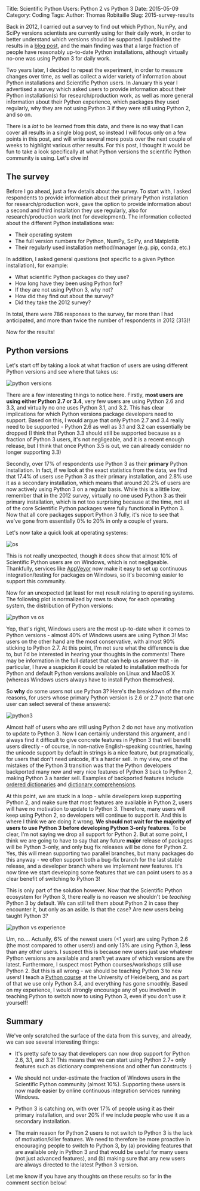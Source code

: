 Title: Scientific Python Users: Python 2 vs Python 3
Date: 2015-05-09
Category: Coding
Tags: 
Author: Thomas Robitaille
Slug: 2015-survey-results

Back in 2012, I carried out a survey to find out which Python, NumPy, and
SciPy versions scientists are currently using for their daily work, in order
to better understand which versions should be supported. I published the
results in a
[blog post](http://astrofrog.github.io/blog/2013/01/13/what-python-installations-are-scientists-using/), and the main finding was that a large fraction of people have
reasonably up-to-date Python installations, although virtually no-one was
using Python 3 for daily work.

Two years later, I decided to repeat the experiment, in order to measure
changes over time, as well as collect a wider variety of information about Python installations and Scientific Python users. In
January this year I advertised a survey which asked users to provide
information about their Python installation(s) for research/production work,
as well as more general information about their Python experience, which
packages they used regularly, why they are not using Python 3 if they were
still using Python 2, and so on.

There is a *lot* to be learned from this data, and there is no way that I can
cover all results in a single blog post, so instead I will focus only on a
few points in this post, and will write several more posts over the next
couple of weeks to highlight various other results. For this post, I thought
it would be fun to take a look specifically at what Python versions the
scientific Python community is using. Let's dive in!


<!-- more -->

The survey
----------

Before I go ahead, just a few details about the survey. To start with, I asked respondents to provide information about their primary Python
installation for research/production work, gave the option to provide
information about a second and third installation they use regularly, also
for research/production work (not for development). The information collected
about the different Python installations was:

* Their operating system
* The full version numbers for Python, NumPy, SciPy, and Matplotlib
* Their regularly used installation method/manager (e.g. pip, conda, etc.)

In addition, I asked general questions (not specific to a given Python installation), for example:

* What scientific Python packages do they use?
* How long have they been using Python for?
* If they are not using Python 3, why not?
* How did they find out about the survey?
* Did they take the 2012 survey?

In total, there were 786 responses to the survey, far more than I had
anticipated, and more than twice the number of respondents in 2012 (313)!

Now for the results!

Python versions
---------------

Let's start off by taking a look at what fraction of users are using different Python versions and see where that takes us:

![python versions]({filename}/images/survey_plots/python.svg)

There are a few interesting things to notice here. Firstly, **most users are using either Python 2.7 or 3.4**, very few users are
using Python 2.6 and 3.3, and virtually no one uses Python 3.1, and 3.2. This
has clear implications for which Python versions package developers need to
support. Based on this, I would argue that only Python 2.7 and 3.4 really
need to be supported - Python 2.6 as well as 3.1 and 3.2 can essentially be
dropped (I think that Python 3.3 should still be supported because as a
fraction of Python 3 users, it's not negligeable, and it is a recent
enough release, but I think that once Python 3.5 is out, we can already consider no longer supporting 3.3)

Secondly, over 17% of respondents use Python 3 as their **primary** Python
installation. In fact, if we
look at the exact statistics from the data, we find that 17.4% of users use
Python 3 as their primary installation, and 2.8% use it as a secondary
installation, which means that around 20.2% of users are now actively using
Python 3 on a regular basis.  While this is a little low, remember that in the 2012 survey,
virtually no one used Python 3 as their primary installation, which is not too surprising because at the time, not all of the core Scientific Python packages were fully functional in Python 3. Now that all core packages support Python 3 fully, it's nice to see that we've gone from essentially 0% to 20% in only a couple of years.

Let's now take a quick look at operating systems:

![os]({filename}/images/survey_plots/os.svg)

This is not really unexpected, though it does show that almost 10% of
Scientific Python users are on Windows, which is not negligeable. Thankfully,
services like [AppVeyor](http://www.appveyor.com/) now make it easy to set up
continuous integration/testing for packages on Windows, so it's becoming
easier to support this community.

Now for an unexpected (at least for me) result relating to operating systems. The
following plot is normalized by rows to show, for each operating system, the
distribution of Python versions:


![python vs os]({filename}/images/survey_plots/os_vs_python.svg)

Yep, that's right, Windows users are the most up-to-date when it comes to Python
versions - almost 40% of Windows users are using Python 3! Mac users on the
other hand are the most conservative, with almost 90% sticking to Python 2.7.
At this point, I'm not sure what the difference is due to, but I'd be
interested in hearing your thoughts in the comments! There may be information in the
full dataset that can help us answer that - in particular, I have a suspicion
it could be related to installation methods for Python and default Python
versions available on Linux and MacOS X (whereas Windows users always have to
install Python themselves).

So **why** do some users not use Python 3? Here's the breakdown of the main
reasons, for users whose primary Python version is 2.6 or 2.7 (note that one
user can select several of these answers):


![python3]({filename}/images/survey_plots/why_not_python3.svg)

Almost half of users who are still using Python 2 do not have any motivation
to update to Python 3. Now I can certainly understand this argument, and I always
find it difficult to give concrete features in Python 3 that will benefit
users directly - of course, in non-native English-speaking countries, having
the unicode support by default in strings is a nice feature, but
pragmatically, for users that don't need unicode, it's a harder sell. In my view, one of
the mistakes of the Python 3 transition was that the Python
developers backported many new and very nice features of Python 3 back to
Python 2, making Python 3 a harder sell. Examples of backported features include
[ordered dictionaries](https://docs.python.org/3/library/collections.html#collections.OrderedDict) and [dictionary comprehensions](https://docs.python.org/3.4/tutorial/datastructures.html#dictionaries).

At this point, we are stuck in a loop - while developers keep supporting
Python 2, and make sure that most features are available in Python 2, users
will have no motivation to update to Python 3. Therefore, many users will
keep using Python 2, so developers will continue to support it. And this is
where I think we are doing it wrong. **We should not wait for the majority of
users to use Python 3 before developing Python 3-only features**. To be clear, I'm not saying we drop all support for Python 2. But at some point, I
think we are going to have to say that any future **major** release of
packages will be Python 3-only, and only bug fix releases will be done for
Python 2. Yes, this will mean supporting two parallel branches, but many
packages do this anyway - we often support both a bug-fix branch for the last
stable release, and a developer branch where we implement new features. It's
now time we start developing some features that we can point users to as a clear
benefit of switching to Python 3!

This is only part of the solution however. Now that the Scientific Python ecosystem for Python 3, there really is no reason we
shouldn't be *teaching* Python 3 by default. We can still tell them about Python 2 in case they encounter it, but only as an aside. Is that the case? Are new users being taught Python 3?

![python vs experience]({filename}/images/survey_plots/python_vs_experience.svg)

Um, no.... Actually, 6% of the newest users (<1 year) are using Python 2.6
(the most compared to other users!) and only 13% are using Python 3, **less**
than any other users. I suspect this is because new users just use whatever
Python versions are available and aren't yet aware of which versions are the
latest. Furthermore, I suspect most Python courses/workshops still use Python 2. But this is all wrong - we should be teaching Python 3 to new users!
I teach a [Python course](http://mpia.de/~robitaille/PY4SCI_SS_2015) at the University of Heidelberg, and as part of that
we use only Python 3.4, and everything has gone smoothly. Based on my experience, I would strongly
encourage any of you involved in teaching Python to switch now to using
Python 3, even if you don't use it yourself!

Summary
-------

We've only scratched the surface of the data from this survey, and already, we can see several interesting things:

* It's pretty safe to say that developers can now drop support for Python
  2.6, 3.1, and 3.2! This means that we can start using Python 2.7+ only
  features such as dictionary comprehensions and other fun constructs :)

* We should not under-estimate the fraction of Windows users in the
  Scientific Python community (almost 10%). Supporting these users is now
  made easier by online continuous integration services running Windows.

* Python 3 is catching on, with over 17% of people using it as their primary
  installation, and over 20% if we include people who use it as a secondary
  installation.

* The main reason for Python 2 users to not switch to Python 3 is the lack of
  motivation/killer features. We need to therefore be more proactive in
  encouraging people to switch to Python 3, by (a) providing features that
  are available only in Python 3 and that would be useful for many users (not
  just advanced features), and (b) making sure that any new users are always
  directed to the latest Python 3 version.

Let me know if you have any thoughts on these results so far in the comment section below!